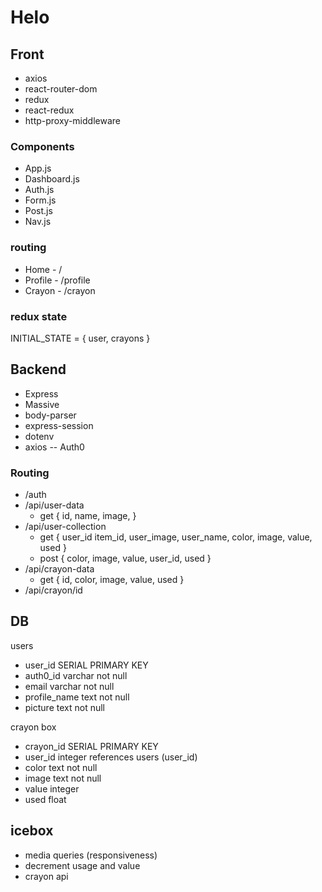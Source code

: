 # Helo

## Front

- axios
- react-router-dom
- redux
- react-redux
- http-proxy-middleware

### Components
- App.js
- Dashboard.js
- Auth.js
- Form.js
- Post.js
- Nav.js

### routing

- Home - /
- Profile - /profile
- Crayon - /crayon

### redux state

INITIAL_STATE = {
    user,
    crayons
}

## Backend

- Express
- Massive
- body-parser
- express-session
- dotenv
- axios
-- Auth0

### Routing
- /auth
- /api/user-data
    - get {
        id,
        name,
        image,
    }
- /api/user-collection
    - get {
        user_id
        item_id,
        user_image,
        user_name,
        color,
        image,
        value,
        used
    }
    - post {
        color,
        image,
        value,
        user_id,
        used
    }
- /api/crayon-data
    - get {
        id,
        color,
        image,
        value,
        used
    }
- /api/crayon/id

## DB

users
- user_id SERIAL PRIMARY KEY
- auth0_id varchar not null
- email varchar not null
- profile_name text not null
- picture text not null

crayon box
- crayon_id SERIAL PRIMARY KEY
- user_id integer references users (user_id)
- color text not null
- image text not null
- value integer
- used float

## icebox
- media queries (responsiveness)
- decrement usage and value
- crayon api